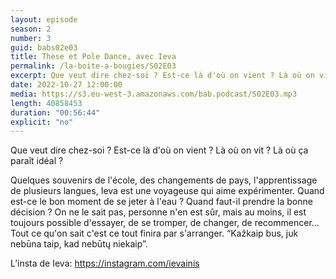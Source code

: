 ```yaml
---
layout: episode
season: 2
number: 3
guid: babs02e03
title: Thèse et Pole Dance, avec Ieva
permalink: /la-boite-a-bougies/S02E03
excerpt: Que veut dire chez-soi ? Est-ce là d'où on vient ? Là où on vit ? Là où ça paraît idéal ?
date: 2022-10-27 12:00:00
media: https://s3.eu-west-3.amazonaws.com/bab.podcast/S02E03.mp3
length: 40858453
duration: "00:56:44"
explicit: "no"
---
```


Que veut dire chez-soi ? Est-ce là d'où on vient ? Là où on vit ? Là où ça paraît idéal ?

Quelques souvenirs de l'école, des changements de pays, l'apprentissage de plusieurs langues, Ieva est une voyageuse qui aime expérimenter. Quand est-ce le bon moment de se jeter à l'eau ? Quand faut-il prendre la bonne décision ? On ne le sait pas, personne n'en est sûr, mais au moins, il est toujours possible d'essayer, de se tromper, de changer, de recommencer...
Tout ce qu'on sait c'est ce tout finira par s'arranger. “Kažkaip bus, juk nebūna taip, kad nebūtų niekaip”.

L’insta de Ieva: https://instagram.com/ievainis
